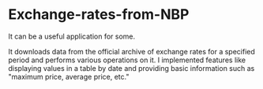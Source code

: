 # Exchange-rates-from-NBP
It can be a useful application for some. 

It downloads data from the official archive of exchange rates for a specified period and performs various operations on it. 
I implemented features like displaying values in a table by date and providing basic information such as "maximum price, average price, etc."

